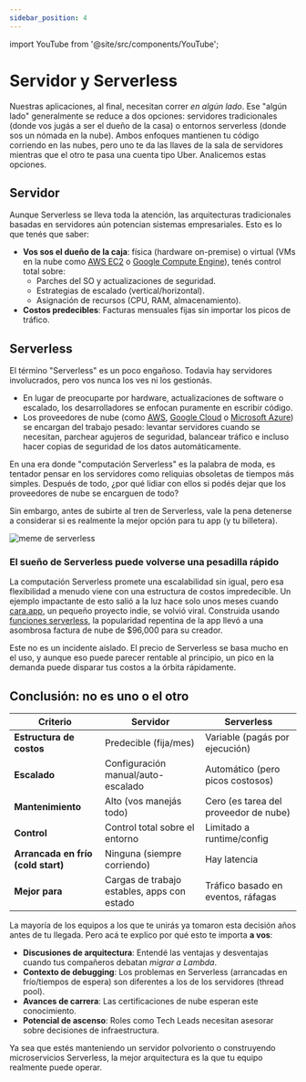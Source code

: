 ```yaml
---
sidebar_position: 4
---
```


import YouTube from '@site/src/components/YouTube';

# Servidor y Serverless

Nuestras aplicaciones, al final, necesitan correr _en algún lado_. Ese "algún lado" generalmente se reduce a dos opciones: servidores tradicionales (donde vos jugás a ser el dueño de la casa) o entornos serverless (donde sos un nómada en la nube). Ambos enfoques mantienen tu código corriendo en las nubes, pero uno te da las llaves de la sala de servidores mientras que el otro te pasa una cuenta tipo Uber. Analicemos estas opciones.

## Servidor

Aunque Serverless se lleva toda la atención, las arquitecturas tradicionales basadas en servidores aún potencian sistemas empresariales. Esto es lo que tenés que saber:

* **Vos sos el dueño de la caja**: física (hardware on-premise) o virtual (VMs en la nube como [AWS EC2](https://aws.amazon.com/ec2/) o [Google Compute Engine](https://cloud.google.com/products/compute/)), tenés control total sobre:
  * Parches del SO y actualizaciones de seguridad.
  * Estrategias de escalado (vertical/horizontal).
  * Asignación de recursos (CPU, RAM, almacenamiento).
* **Costos predecibles**: Facturas mensuales fijas sin importar los picos de tráfico.

## Serverless

El término "Serverless" es un poco engañoso. Todavía hay servidores involucrados, pero vos nunca los ves ni los gestionás.

* En lugar de preocuparte por hardware, actualizaciones de software o escalado, los desarrolladores se enfocan puramente en escribir código.
* Los proveedores de nube (como [AWS](https://aws.amazon.com/), [Google Cloud](https://cloud.google.com/) o [Microsoft Azure](https://portal.azure.com/)) se encargan del trabajo pesado: levantar servidores cuando se necesitan, parchear agujeros de seguridad, balancear tráfico e incluso hacer copias de seguridad de los datos automáticamente.

En una era donde "computación Serverless" es la palabra de moda, es tentador pensar en los servidores como reliquias obsoletas de tiempos más simples. Después de todo, ¿por qué lidiar con ellos si podés dejar que los proveedores de nube se encarguen de todo?

Sin embargo, antes de subirte al tren de Serverless, vale la pena detenerse a considerar si es realmente la mejor opción para tu app (y tu billetera).

<div>
  <img src={require('@site/static/img/prior-recommended-knowledge/serverless-meme.png').default} alt="meme de serverless" />
</div>

### El sueño de Serverless puede volverse una pesadilla rápido

La computación Serverless promete una escalabilidad sin igual, pero esa flexibilidad a menudo viene con una estructura de costos impredecible. Un ejemplo impactante de esto salió a la luz hace solo unos meses cuando [cara.app](https://cara.app/explore), un pequeño proyecto indie, se volvió viral. Construida usando [funciones serverless](https://www.splunk.com/en_us/blog/learn/serverless-functions.html), la popularidad repentina de la app llevó a una asombrosa factura de nube de $96,000 para su creador.

<YouTube id="SCIfWhAheVw" />

Este no es un incidente aislado. El precio de Serverless se basa mucho en el uso, y aunque eso puede parecer rentable al principio, un pico en la demanda puede disparar tus costos a la órbita rápidamente.

## Conclusión: no es uno o el otro

| Criterio                           | Servidor                                    | Serverless                            |
|------------------------------------|---------------------------------------------|---------------------------------------|
| **Estructura de costos**           | Predecible (fija/mes)                       | Variable (pagás por ejecución)        |
| **Escalado**                       | Configuración manual/auto-escalado          | Automático (pero picos costosos)      |
| **Mantenimiento**                  | Alto (vos manejás todo)                     | Cero (es tarea del proveedor de nube) |
| **Control**                        | Control total sobre el entorno              | Limitado a runtime/config             |
| **Arrancada en frío (cold start)** | Ninguna (siempre corriendo)                 | Hay latencia                          |
| **Mejor para**                     | Cargas de trabajo estables, apps con estado | Tráfico basado en eventos, ráfagas    |

La mayoría de los equipos a los que te unirás ya tomaron esta decisión años antes de tu llegada. Pero acá te explico por qué esto te importa **a vos**:

* **Discusiones de arquitectura**: Entendé las ventajas y desventajas cuando tus compañeros debatan _migrar a Lambda_.
* **Contexto de debugging**: Los problemas en Serverless (arrancadas en frío/tiempos de espera) son diferentes a los de los servidores (thread pool).
* **Avances de carrera**: Las certificaciones de nube esperan este conocimiento.
* **Potencial de ascenso**: Roles como Tech Leads necesitan asesorar sobre decisiones de infraestructura.

Ya sea que estés manteniendo un servidor polvoriento o construyendo microservicios Serverless, la mejor arquitectura es la que tu equipo realmente puede operar.